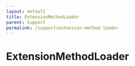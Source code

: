 ```yaml
---
layout: default
title: ExtensionMethodLoader
parent: Support
permalink: /support/extension-method-loader
---
```


# ExtensionMethodLoader
